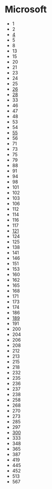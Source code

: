 # Microsoft

- 1
- 2
- [4](../solutions/4.md)
- 5
- 8
- 13
- 15
- 20
- 21
- 23
- 24
- 25
- [26](../solutions/26.md)
- [28](../solutions/28.md)
- 33
- 46
- 47
- 48
- 53
- 54
- [55](../solutions/55.md)
- 56
- 71
- 73
- 75
- 79
- 88
- 91
- 94
- 98
- 101
- 102
- 103
- 106
- 112
- 114
- 116
- 117
- [121](../solutions/121.md)
- 124
- 125
- 138
- 141
- 146
- 151
- 153
- 160
- 162
- 165
- 168
- 171
- 173
- 174
- 186
- [189](../solutions/189.md)
- 191
- 200
- 204
- 206
- 208
- 212
- 213
- 215
- 218
- 232
- 235
- 236
- 237
- 238
- 258
- 268
- 270
- 273
- 285
- 297
- [300](../solutions/300.md)
- 333
- 348
- 365
- 387
- 419
- 445
- 452
- 513
- 567